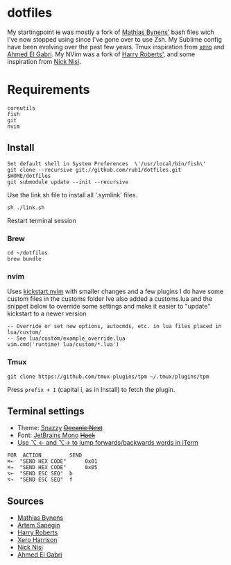 # dotfiles

My startingpoint ~~is~~ was mostly a fork of [Mathias Bynens'](https://github.com/mathiasbynens/dotfiles) bash files wich I've now stopped using since I've gone over to use Zsh. My Sublime config have been evolving over the past few years. Tmux inspiration from [xero](https://github.com/xero/dotfiles) and [Ahmed El Gabri](https://github.com/ahmedelgabri/dotfiles). My NVim was a fork of [Harry Roberts'](https://github.com/csswizardry/dotfiles), and some inspiration from [Nick Nisi](https://github.com/nicknisi).

# Requirements

```
coreutils
fish
git
nvim
```

## Install

```
Set default shell in System Preferences  \'/usr/local/bin/fish\'
git clone --recursive git://github.com/rub1/dotfiles.git $HOME/dotfiles
git submodule update --init --recursive
```

Use the link.sh file to install all '.symlink' files.

```
sh ./link.sh
```

Restart terminal session

### Brew

```
cd ~/dotfiles
brew bundle
```

### nvim

Uses [kickstart.nvim](https://github.com/nvim-lua/kickstart.nvim) with smaller changes and a few plugins
I do have some custom files in the customs folder Ive also added a customs.lua and the snippet below to override some settings and make it easier to "update" kickstart to a newer version

```
-- Override or set new options, autocmds, etc. in lua files placed in lua/custom/
-- See lua/custom/example_override.lua
vim.cmd('runtime! lua/custom/*.lua')
````

### Tmux

```
git clone https://github.com/tmux-plugins/tpm ~/.tmux/plugins/tpm
```

Press ```prefix + I``` (capital i, as in Install) to fetch the plugin.

## Terminal settings

- Theme: [Snazzy](https://github.com/sindresorhus/iterm2-snazzy) ~~[Oceanic Next](https://github.com/voronianski/oceanic-next-color-scheme)~~
- Font: [JetBrains Mono](https://www.jetbrains.com/lp/mono/) ~~[Hack](https://github.com/chrissimpkins/hack)~~
- [Use ⌥ ← and ⌥→ to jump forwards/backwards words in iTerm](https://coderwall.com/p/h6yfda/use-and-to-jump-forwards-backwards-words-in-iterm-2-on-os-x)

```
FOR  ACTION         SEND
⌘←  "SEND HEX CODE"      0x01
⌘→  "SEND HEX CODE"      0x05
⌥←  "SEND ESC SEQ"  b
⌥→  "SEND ESC SEQ"  f
```
## Sources

- [Mathias Bynens](https://github.com/mathiasbynens/dotfiles)
- [Artem Sapegin](https://github.com/sapegin/dotfiles)
- [Harry Roberts](https://github.com/csswizardry/dotfiles)
- [Xero Harrison](https://github.com/xero/dotfiles)
- [Nick Nisi](https://github.com/nicknisi/dotfiles)
- [Ahmed El Gabri](https://github.com/ahmedelgabri/dotfiles)
